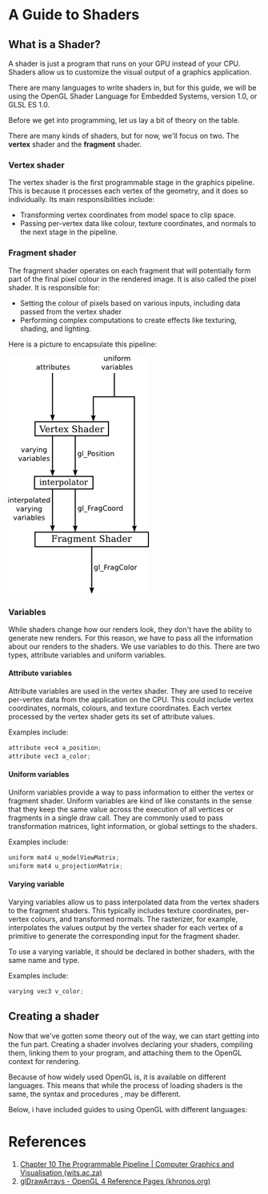# A Guide to Shaders

## What is a Shader?

A shader is just a program that runs on your GPU instead of your CPU. Shaders allow us to customize the visual output of a graphics application.

There are many languages to write shaders in, but for this guide, we will be using the OpenGL Shader Language for Embedded Systems, version 1.0, or GLSL ES 1.0.

Before we get into programming, let us lay a bit of theory on the table.

There are many kinds of shaders, but for now, we'll focus on two. The **vertex** shader and the **fragment** shader.

### Vertex shader

The vertex shader is the first programmable stage in the graphics pipeline. This is because it processes each vertex of the geometry, and it does so individually. Its main responsibilities include:

-   Transforming vertex coordinates from model space to clip space.
-   Passing per-vertex data like colour, texture coordinates, and normals to the next stage in the pipeline.

### Fragment shader

The fragment shader operates on each fragment that will potentially form part of the final pixel colour in the rendered image. It is also called the pixel shader. It is responsible for:

-   Setting the colour of pixels based on various inputs, including data passed from the vertex shader
-   Performing complex computations to create effects like texturing, shading, and lighting.

Here is a picture to encapsulate this pipeline:

<img src = "assets/webgl-dataflow.png" style = "background-color: white">

### Variables

While shaders change how our renders look, they don't have the ability to generate new renders. For this reason, we have to pass all the information about our renders to the shaders. We use variables to do this. There are two types, attribute variables and uniform variables.

#### Attribute variables

Attribute variables are used in the vertex shader. They are used to receive per-vertex data from the application on the CPU. This could include vertex coordinates, normals, colours, and texture coordinates. Each vertex processed by the vertex shader gets its set of attribute values.

Examples include:

```c
attribute vec4 a_position;
attribute vec3 a_color;
```

#### Uniform variables

Uniform variables provide a way to pass information to either the vertex or fragment shader. Uniform variables are kind of like constants in the sense that they keep the same value across the execution of all vertices or fragments in a single draw call. They are commonly used to pass transformation matrices, light information, or global settings to the shaders.

Examples include:

```C
uniform mat4 u_modelViewMatrix;
uniform mat4 u_projectionMatrix;
```

#### Varying variable

Varying variables allow us to pass interpolated data from the vertex shaders to the fragment shaders. This typically includes texture coordinates, per-vertex colours, and transformed normals. The rasterizer, for example, interpolates the values output by the vertex shader for each vertex of a primitive to generate the corresponding input for the fragment shader.

To use a varying variable, it should be declared in bother shaders, with the same name and type.

Examples include:

```C
varying vec3 v_color;
```

## Creating a shader

Now that we've gotten some theory out of the way, we can start getting into the fun part. Creating a shader involves declaring your shaders, compiling them, linking them to your program, and attaching them to the OpenGL context for rendering.

Because of how widely used OpenGL is, it is available on different languages. This means that while the process of loading shaders is the same, the syntax and procedures , may be different.

Below, i have included guides to using OpenGL with different languages:




# References

1. [Chapter 10 The Programmable Pipeline | Computer Graphics and Visualisation (wits.ac.za)](https://courses.ms.wits.ac.za/~branden/CGV/_book/pipe.html)
2. [glDrawArrays - OpenGL 4 Reference Pages (khronos.org)](https://registry.khronos.org/OpenGL-Refpages/gl4/html/glDrawArrays.xhtml)
